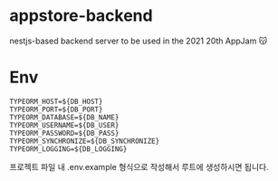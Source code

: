 # appstore-backend

nestjs-based backend server to be used in the 2021 20th AppJam 😽

# Env

```
TYPEORM_HOST=${DB_HOST}
TYPEORM_PORT=${DB_PORT}
TYPEORM_DATABASE=${DB_NAME}
TYPEORM_USERNAME=${DB_USER}
TYPEORM_PASSWORD=${DB_PASS}
TYPEORM_SYNCHRONIZE=${DB_SYNCHRONIZE}
TYPEORM_LOGGING=${DB_LOGGING}
```

프로젝트 파일 내 .env.example 형식으로 작성해서 루트에 생성하시면 됩니다.
